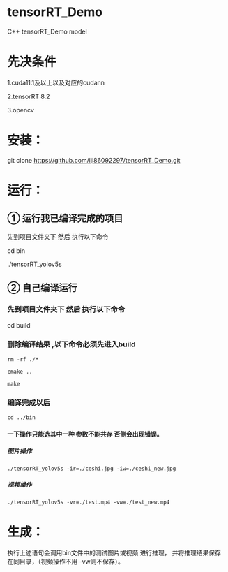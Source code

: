 # tensorRT_Demo
C++ tensorRT_Demo model

# 先决条件
1.cuda11.1及以上以及对应的cudann

2.tensorRT 8.2

3.opencv


# 安装：
git clone https://github.com/ljl86092297/tensorRT_Demo.git

# 运行：
## ① 运行我已编译完成的项目 

先到项目文件夹下 然后 执行以下命令

cd bin

./tensorRT_yolov5s 

## ② 自己编译运行 

### 先到项目文件夹下 然后 执行以下命令

cd build 

### 删除编译结果 ,以下命令必须先进入build

`rm -rf ./*`

`cmake ..`

`make`

### 编译完成以后

`cd ../bin`

####  一下操作只能选其中一种 参数不能共存 否侧会出现错误。
##### 图片操作 

`./tensorRT_yolov5s -ir=./ceshi.jpg -iw=./ceshi_new.jpg`

##### 视频操作

`./tensorRT_yolov5s -vr=./test.mp4 -vw=./test_new.mp4`

# 生成：
 执行上述语句会调用bin文件中的测试图片或视频 进行推理， 并将推理结果保存在同目录，（视频操作不用 -vw则不保存）。

